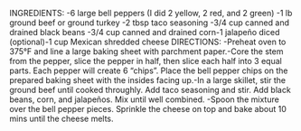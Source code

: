 INGREDIENTS:
-6 large bell peppers (I did 2 yellow, 2 red, and 2 green)
-1 lb ground beef or ground turkey
-2 tbsp taco seasoning
-3/4 cup canned and drained black beans
-3/4 cup canned and drained corn-1 jalapeño diced (optional)-1 cup Mexican shredded cheese
DIRECTIONS:
-Preheat oven to 375°F and line a large baking sheet with parchment paper.-Core the stem from the pepper, slice the pepper in half, then slice each half into 3 equal parts. Each pepper will create 6 “chips”. Place the bell pepper chips on the prepared baking sheet with the insides facing up.-In a large skillet, stir the ground beef until cooked throughly. Add taco seasoning and stir. Add black beans, corn, and jalapeños. Mix until well combined.
-Spoon the mixture over the bell pepper pieces. Sprinkle the cheese on top and bake about 10 mins until the cheese melts.